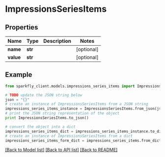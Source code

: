 # ImpressionsSeriesItems


## Properties
Name | Type | Description | Notes
------------ | ------------- | ------------- | -------------
**name** | **str** |  | [optional] 
**value** | **str** |  | [optional] 

## Example

```python
from sparkfly_client.models.impressions_series_items import ImpressionsSeriesItems

# TODO update the JSON string below
json = "{}"
# create an instance of ImpressionsSeriesItems from a JSON string
impressions_series_items_instance = ImpressionsSeriesItems.from_json(json)
# print the JSON string representation of the object
print ImpressionsSeriesItems.to_json()

# convert the object into a dict
impressions_series_items_dict = impressions_series_items_instance.to_dict()
# create an instance of ImpressionsSeriesItems from a dict
impressions_series_items_form_dict = impressions_series_items.from_dict(impressions_series_items_dict)
```
[[Back to Model list]](../README.md#documentation-for-models) [[Back to API list]](../README.md#documentation-for-api-endpoints) [[Back to README]](../README.md)



